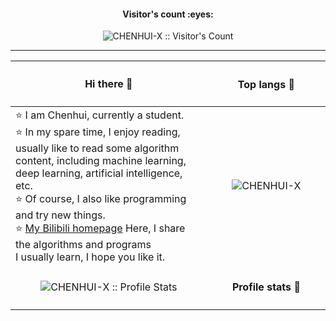 
<h4 align="center">Visitor's count :eyes:</h4>

<p align="center"><img src="https://profile-counter.glitch.me/{CHENHUI-X}/count.svg" alt="CHENHUI-X :: Visitor's Count" /></p>  

---


|  Hi there 👋    |   <h4 align="center">Top langs :tongue:</h4>             |
|  -------------- |                           :----:                         |
| ⭐️ I am Chenhui, currently a student.<br> ⭐ In my spare time, I enjoy reading, usually like to read some algorithm <br>content, including machine learning, deep learning, artificial intelligence, etc. <br>⭐️ Of course, I also like programming and try new things. <br>⭐️ [My Bilibili homepage](https://space.bilibili.com/294132471) Here, I share the algorithms and programs <br>I usually learn, I hope you like it.  |  <img width=300/><p align="center"><img src="https://github-readme-stats.vercel.app/api/top-langs/?username=CHENHUI-X&langs_count=10&theme=tokyonight&layout=compact" alt="CHENHUI-X" /></p> |
|<p align="center"><img src="https://github-readme-stats.vercel.app/api?username=CHENHUI-X&show_icons=true&theme=synthwave" alt="CHENHUI-X :: Profile Stats" /></p> |<h4 align="center">Profile stats :musical_keyboard:</h4>  |






